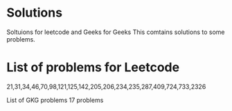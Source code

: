 # Solutions

Soltuions for leetcode and Geeks for Geeks
This comtains solutions to some problems.

# List of problems for Leetcode
21,31,34,46,70,98,121,125,142,205,206,234,235,287,409,724,733,2326

List of GKG problems
17 problems

